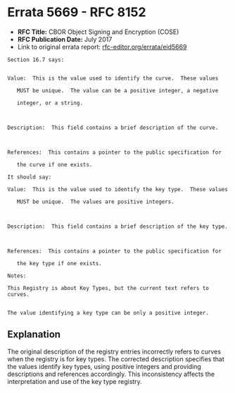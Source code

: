 # Errata 5669 - RFC 8152

- **RFC Title:** CBOR Object Signing and Encryption (COSE)
- **RFC Publication Date:** July 2017
- Link to original errata report: [rfc-editor.org/errata/eid5669](https://www.rfc-editor.org/errata/eid5669)

```
Section 16.7 says:


Value:  This is the value used to identify the curve.  These values
   MUST be unique.  The value can be a positive integer, a negative
   integer, or a string.

Description:  This field contains a brief description of the curve.

References:  This contains a pointer to the public specification for
   the curve if one exists.

It should say:

Value:  This is the value used to identify the key type.  These values
   MUST be unique.  The values are positive integers.

Description:  This field contains a brief description of the key type.

References:  This contains a pointer to the public specification for
   the key type if one exists.

Notes:

This Registry is about Key Types, but the current text refers to curves.

The value identifying a key type can be only a positive integer.
```

## Explanation

The original description of the registry entries incorrectly refers to curves when the registry is for key types. The corrected description specifies that the values identify key types, using positive integers and providing descriptions and references accordingly. This inconsistency affects the interpretation and use of the key type registry.
